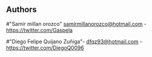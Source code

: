 ## Authors
#"Samir millan orozco"  <samirmillanorozco@hotmail.com> - https://twitter.com/Gaspela

#"Diego Felipe Quijano Zuñiga"- <dfqz93@hotmail.com> - https://twitter.com/DiegoQ0096
    